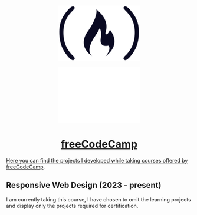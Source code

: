 <br>

<!-- Light Mode -->
<p align="center">
    <a href="https://www.freecodecamp.org/#gh-light-mode-only">
    <img src="https://github.com/azrmicael/icons/blob/583557109ecc53aa49ae9a39c6134bb06115c9f6/images/fcc-dark-logo.svg#gh-light-mode-only" alt="FreeCodeCamp" height="150">
</p>

<!-- Dark Mode -->
<p align="center">
    <a href="https://www.freecodecamp.org/#gh-dark-mode-only">
    <img src="https://github.com/azrmicael/icons/blob/1499f8beddc3166a962cc64be77e795fad4cff36/images/fcc-white-logo.svg#gh-dark-mode-only" alt="FreeCodeCamp" height="150">
</p>

<h1 align="center">freeCodeCamp</h1>

<!-- # <img src="https://github.com/azrmicael/icons/blob/1499f8beddc3166a962cc64be77e795fad4cff36/images/fcc-white-logo.svg" alt="FreeCodeCamp" height="150"> freeCodeCamp -->

Here you can find the projects I developed while taking courses offered by [freeCodeCamp](https://www.freecodecamp.org).

## Responsive Web Design (2023 - present)

I am currently taking this course, I have chosen to omit the learning projects and display only the projects required for certification.
